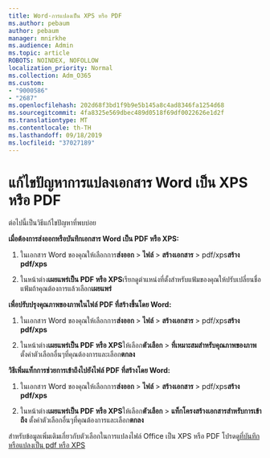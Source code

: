 ```yaml
---
title: Word-การแปลงเป็น XPS หรือ PDF
ms.author: pebaum
author: pebaum
manager: mnirkhe
ms.audience: Admin
ms.topic: article
ROBOTS: NOINDEX, NOFOLLOW
localization_priority: Normal
ms.collection: Adm_O365
ms.custom:
- "9000586"
- "2687"
ms.openlocfilehash: 202d68f3bd1f9b9e5b145a8c4ad8346fa1254d68
ms.sourcegitcommit: 4fa8325e569dbec489d0518f69df0022626e1d2f
ms.translationtype: MT
ms.contentlocale: th-TH
ms.lasthandoff: 09/18/2019
ms.locfileid: "37027189"
---
```

# <a name="resolve-issues-converting-a-word-document-to-xps-or-pdf"></a>แก้ไขปัญหาการแปลงเอกสาร Word เป็น XPS หรือ PDF

ต่อไปนี้เป็นวิธีแก้ไขปัญหาที่พบบ่อย 

**เมื่อต้องการส่งออกหรือบันทึกเอกสาร Word เป็น PDF หรือ XPS:**

1. ในเอกสาร Word ของคุณให้เลือกการ**ส่งออก** > **ไฟล์** > **สร้างเอกสาร** > pdf/xps**สร้าง pdf/xps**

2. ในหน้าต่าง**เผยแพร่เป็น PDF หรือ XPS**เรียกดูตำแหน่งที่ตั้งสำหรับแฟ้มของคุณให้ปรับเปลี่ยนชื่อแฟ้มถ้าคุณต้องการแล้วเลือก**เผยแพร่**

**เพื่อปรับปรุงคุณภาพของภาพในไฟล์ PDF ที่สร้างขึ้นโดย Word:**

1. ในเอกสาร Word ของคุณให้เลือกการ**ส่งออก** > **ไฟล์** > **สร้างเอกสาร** > pdf/xps**สร้าง pdf/xps**

2. ในหน้าต่าง**เผยแพร่เป็น PDF หรือ XPS**ให้เลือก**ตัวเลือก** > **ที่เหมาะสมสำหรับคุณภาพของภาพ** ตั้งค่าตัวเลือกอื่นๆที่คุณต้องการและเลือก**ตกลง** 

**วิธีเพิ่มแท็กการช่วยการเข้าถึงไปยังไฟล์ PDF ที่สร้างโดย Word:**
 
1. ในเอกสาร Word ของคุณให้เลือกการ**ส่งออก** > **ไฟล์** > **สร้างเอกสาร** > pdf/xps**สร้าง pdf/xps**

2. ในหน้าต่าง**เผยแพร่เป็น PDF หรือ XPS**ให้เลือก**ตัวเลือก** > **แท็กโครงสร้างเอกสารสำหรับการเข้าถึง** ตั้งค่าตัวเลือกอื่นๆที่คุณต้องการและเลือก**ตกลง**

สำหรับข้อมูลเพิ่มเติมเกี่ยวกับตัวเลือกในการแปลงไฟล์ Office เป็น XPS หรือ PDF โปรดดู[ที่บันทึกหรือแปลงเป็น pdf หรือ XPS](https://support.office.com/article/d85416c5-7d77-4fd6-a216-6f4bf7c7c110)